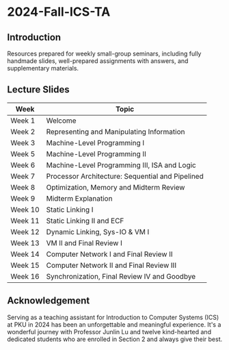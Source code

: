 # 2024-Fall-ICS-TA
## Introduction
Resources prepared for weekly small-group seminars, including fully handmade slides, well-prepared assignments with answers, and supplementary materials.

## Lecture Slides
| Week   | Topic                                  |
|--------|----------------------------------------|
| Week 1 | Welcome                                |
| Week 2 | Representing and Manipulating Information |
| Week 3 | Machine-Level Programming I            |
| Week 5 | Machine-Level Programming II           |
| Week 6 | Machine-Level Programming III, ISA and Logic |
| Week 7 | Processor Architecture: Sequential and Pipelined |
| Week 8 | Optimization, Memory and Midterm Review |
| Week 9 | Midterm Explanation                    |
| Week 10| Static Linking I                       |
| Week 11| Static Linking II and ECF              |
| Week 12| Dynamic Linking, Sys-IO & VM I         |
| Week 13| VM II and Final Review I              |
| Week 14| Computer Network I and Final Review II  |
| Week 15| Computer Network II and Final Review III  |
| Week 16| Synchronization, Final Review IV and Goodbye  |

## Acknowledgement
Serving as a teaching assistant for Introduction to Computer Systems (ICS) at PKU in 2024 has been an unforgettable and meaningful experience. It's a wonderful journey with Professor Junlin Lu and twelve kind-hearted and dedicated students who are enrolled in Section 2 and always give their best.
